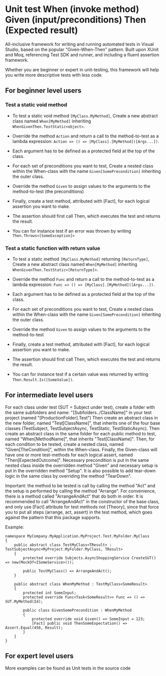 # Unit test When (invoke method) Given (input/preconditions) Then (Expected result)

All-inclusive framework for writing and running automated tests in Visual Studio, 
based on the popular "Given-When-Then" pattern. Built upon XUnit and Moq, referencing Test SDK and runner, and including a fluent assertion framework.

Whether you are beginner or expert in unit-testing, this framework will help you write more descriptive tests with less code.

## For beginner level users

### Test a static void method
* To test a static void method `[MyClass.MyMethod]`, Create a new abstract class named `When[MyMethod]` inheriting `WhenGivenThen.TestStatic<object>`.
* Override the method `Action` and return a call to the method-to-test as a lambda expression: `Action => () => [MyClass].[MyMethod]([Args...])`.
* Each argument has to be defined as a protected field at the top of the class.

* For each set of preconditions you want to test, Create a nested class within the When-class with the name `Given[SomePrecondition]` inheriting the outer class.
* Override the method `Given` to assign values to the arguments to the method-to-test (the preconditions)
 
* Finally, create a test method, attributed with [Fact], for each logical assertion you want to make.
* The assertion should first call Then, which executes the test and returns the result.
* You can for instance test if an error was thrown by writing `Then.Throws<[SomeException]>`

### Test a static function with return value
* To test a static method `[MyClass.MyMethod]` returning `[ReturnType]`, Create a new abstract class named `When[MyMethod]` inheriting `WhenGivenThen.TestStatic<[ReturnType]>`.
* Override the method `Func` and return a call to the method-to-test as a lambda expression: `Func => () => [MyClass].[MyMethod]([Args...])`.
* Each argument has to be defined as a protected field at the top of the class.

* For each set of preconditions you want to test, Create a nested class within the When-class with the name `Given[SomePrecondition]` inheriting the outer class.
* Override the method `Given` to assign values to the arguments to the method-to-test
 
* Finally, create a test method, attributed with [Fact], for each logical assertion you want to make.
* The assertion should first call Then, which executes the test and returns the result.
* You can for instance test if a certain value was returned by writing `Then.Result.Is([SomeValue])`.

## For intermediate level users

For each class under test (SUT = Subject under test), 
create a folder with the same subfolders and name: "[Subfolders../ClassName]" in your test project (named "[ProductionFolder].Test")
Then create an abstract class in the new folder, named "Test[ClassName]", that inherits one of the four base classes (TestSubject, TestSubjectAsync, TestStatic, TestStaticAsync).
Then create an abstract class in the same folder for each public method to test, named "When[MethodName]", that inherits "Test[ClassName]".
Then, for each condition to be tested, create a nested class, named "Given[TheCondition]", within the When-class.
Finally, the Given-class will have one or more test-methods for each logical assert, named "Then[ExpectedOutcome]".
Necessary precondition is put in the same nested class inside the overridden method "Given" and necessary setup is put in the overridden method "Setup".
It is also possible to add tear-down logic in the same class by overriding the method "TearDown".

Important: the method to be tested is call by calling the method "Act" and the setup is performed by calling the method "Arrange". For convenience,
there is a method called "ArrangeAndAct" that do both in order. It is recommended to call "ArrangeAndAct" in the constructor of the base class, 
and only use [Fact] attribute for test methods not [Theory], since that force you to put all steps (arrange, act, assert) in the test method,
which goes against the pattern that this package supports.

Example:
```
namespace MyCompany.MyApplication.MyProject.Test.MyFolder.MyClass
{
    public abstract class TestMyClass<TResult> : TestSubjectAsync<MyProject.MyFolder.MyClass, TResult>
    {
        protected override Subjects.AsyncShoppingService CreateSUT() => new(MockOf<ISomeService>());

        public TestMyClass() => ArrangeAndAct();
    }

    public abstract class WhenMyMethod : TestMyClass<SomeResult>
    {
        protected int SomeInput;
        protected override Func<Task<SomeResult>> Func => () => SUT.MyMethod(Id);

        public class GivenSomePrecondition : WhenMyMethod
        {
            protected override void Given() => SomeInput = 123;
            [Fact] public void ThenSomeExpectation() => Assert.Equal(456, Result);
        }
    }
}
```

## For expert level users

More examples can be found as Unit tests in the source code
